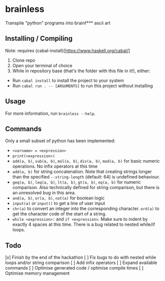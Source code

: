 # brainless

Transpile "python" programs into brainf\*\*\* ascii art

## Installing / Compiling

Note: requires (cabal-install)[https://www.haskell.org/cabal/]
1. Clone repo
2. Open your terminal of choice
3. While in repository base (that's the folder with this file in it!),
either:
  - Run `cabal install` to install the project to your system
  - Run `cabal run . -- [ARGUMENTS]` to run this project without installing

## Usage

For more information, run `brainless --help`.

## Commands
Only a small subset of python has been implemented:

- `<varname> = <expression>`
- `print(<expression>)`
- `add(a, b)`, `sub(a, b)`, `mul(a, b)`, `div(a, b)`, `mod(a, b)` for basic
numeric operations. No infix operators at this time
- `add(a, b)` for string concatenation. Note that creating strings longer than
the specified `--string-length` (default: 64) is undefined behaviour.
- `geq(a, b)`, `leq(a, b)`, `lt(a, b)`, `gt(a, b)`, `eq(a, b)` for numeric
comparison. Also technically defined for string comparison, but there is an
unresolved bug in this area.
- `and(a, b)`, `or(a, b)`, `not(a)` for boolean logic
- `input(a)` or `input()` to get a line of user input
- `chr(a)` to convert an integer into the corresponding character.
`ord(a)` to get the character code of the start of a string.
- `while <expression>:` and `if <expression>`. Make sure to indent by
exactly 4 spaces at this time. There is a bug related to nested while/if loops.


## Todo
[x] Finish by the end of the hackathon
[ ] Fix bugs to do with nested while loops and/or string comparison
[ ] Add infix operators
[ ] Expand available commands
[ ] Optimise generated code / optimise compile times
[ ] Optimise memory management
